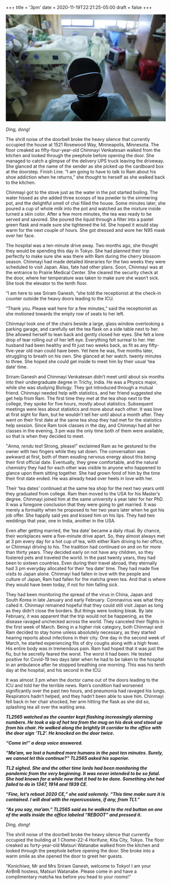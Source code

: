 +++
title = '3pm'
date = 2020-11-19T22:21:25-05:00
draft = false
+++

![hospital](images/3-pm.jpg)

*Ding, dong!*

The shrill noise of the doorbell broke the heavy silence that currently occupied the house at 1521 Rosewood Way, Minneapolis, Minnesota. The floor creaked as fifty-four-year-old Chinmayi Venkatesan walked from the kitchen and looked through the peephole before opening the door. She managed to catch a glimpse of the delivery UPS truck leaving the driveway. She glanced at the name of the sender as she picked up the cardboard box at the doorstep. Finish Line. “I am going to have to talk to Ram about his shoe addiction when he returns,” she thought to herself as she walked back to the kitchen.

Chinmayi got to the stove just as the water in the pot started boiling. The water hissed as she added three scoops of tea powder to the simmering pot, and the delightful smell of chai filled the house. Some minutes later, she poured a cup of whole milk into the pot and watched as the mixture inside turned a skin color. After a few more minutes, the tea was ready to be served and savored. She poured the liquid through a filter into a pastel green flask and made sure she tightened the lid. She hoped it would stay warm for the next couple of hours. She got dressed and wore her N95 mask over her face.

The hospital was a ten-minute drive away. Two months ago, she thought they would be spending this day in Tokyo. She had planned their trip perfectly to make sure she was there with Ram during the cherry blossom season. Chinmayi had made detailed itineraries for the two weeks they were scheduled to visit Japan. Alas, fate had other plans. Soon, Chinmayi was at the entrance to Prairie Medical Center. She cleared the security check at the door, where her temperature was taken to make sure she wasn’t sick. She took the elevator to the tenth floor.

“I am here to see Sriram Ganesh, “she told the receptionist at the check-in counter outside the heavy doors leading to the ICU.

“Thank you. Please wait here for a few minutes,” said the receptionist as she motioned towards the empty row of seats to her left.

Chinmayi took one of the chairs beside a large, glass window overlooking a parking garage, and carefully set the tea flask on a side table next to her. She allowed herself to lean back and gently closed her eyes. She felt a lone drop of tear rolling out of her left eye. Everything felt surreal to her. Her husband had been healthy and fit just two weeks back, as fit as any fifty-five-year old man could have been. Yet here he was, five months later, struggling to breath on his own. She glanced at her watch. twenty minutes to three. She hoped she could get inside to meet him by their usual ‘tea date’ time.

Sriram Ganesh and Chinmayi Venkatesan didn’t meet until about six months into their undergraduate degree in Trichy, India. He was a Physics major, while she was studying Biology. They got introduced through a mutual friend. Chinmayi needed help with statistics, and her friend suggested she get help from Ram. The first time they met at the tea shop next to the college, they spoke for five hours, mostly about statistics. Subsequent meetings were less about statistics and more about each other. It was love at first sight for Ram, but he wouldn’t tell her until about a month after. They went on their first date at the same tea shop they had met for the statistics help session. Since Ram took classes in the day, and Chinmayi had all her classes in the evening, 3 pm was the only time both of them were available, so that is when they decided to meet.

"*Anna, rendu tea*! Strong, please!” exclaimed Ram as he gestured to the owner with two fingers while they sat down. The conversation was awkward at first, both of them exuding nervous energy about this being their first official date. Eventually, they grew comfortable, and the natural chemistry they had for each other was visible to anyone who happened to glance upon them sitting together. She had grown fond of him by the time their first date ended. He was already head over heels in love with her.

Their ‘tea dates’ continued at the same tea shop for the next two years until they graduated from college. Ram then moved to the USA for his Master’s degree. Chinmayi joined him at the same university a year later for her PhD. It was a foregone conclusion that they were going to get married. It was merely a formality when he proposed to her two years later when he got his job offer. She happily said yes and kissed him on his lips. They had two weddings that year, one in India, another in the USA.

Even after getting married, the ‘tea date’ became a daily ritual. By chance, their workplaces were a five-minute drive apart. So, they almost always met at 3 pm every day for a hot cup of tea, with either Ram driving to her office, or Chinmayi driving to his. The tradition had continued on and on for more than thirty years. They decided early on not have any children, so they fostered pets and traveled the world. In the past twenty years, they had been to sixteen countries. Even during their travel abroad, they eternally had 3 pm everyday allocated for their ‘tea date’ time. They had made five visits to Japan alone. Chinmayi had fallen in love with the people and culture of Japan, Ram had fallen for the matcha green tea. And that is where they would have been today, if not for him falling sick.

They had been monitoring the spread of the virus in China, Japan and South Korea in late January and early February. Coronavirus was what they called it. Chinmayi remained hopeful that they could still visit Japan as long as they didn’t close the borders. But things were looking bleak. By late February, it was apparent that the trip would not be happening, as the disease ravaged unchecked across the world. They canceled their flights in the first week of March. Being in a higher risk category, both Chinmayi and Ram decided to stay home unless absolutely necessary, as they started hearing reports about infections in their city. One day in the second week of March, he started experiencing fits of dry coughs along with a high fever. His entire body was in tremendous pain. Ram had hoped that it was just the flu, but he secretly feared the worst. The worst it had been. He tested positive for Covid-19 two days later when he had to be taken to the hospital in an ambulance after he stopped breathing one morning. This was his tenth day at the hospital, and his second in the ICU.

It was almost 3 pm when the doctor came out of the doors leading to the ICU and told her the terrible news. Ram’s condition had worsened significantly over the past two hours, and pneumonia had ravaged his lungs. Respirators hadn’t helped, and they hadn’t been able to save him. Chinmayi fell back in her chair shocked, her arm hitting the flask as she did so, splashing tea all over the waiting area.

***TL2565 watched as the counter kept flashing increasingly alarming numbers. He took a sip of hot tea from the mug on his desk and stood up from his chair. He walked along the brightly lit corridor to the office with the door sign ‘TL2’. He knocked on the door twice.***

***“Come in!” a deep voice answered.***

***“Ma’am, we lost a hundred more humans in the past ten minutes. Surely, we cannot let this continue?” TL2565 asked his superior.***

***TL2 sighed. She and the other time lords had been monitoring the pandemic from the very beginning. It was never intended to be so fatal. She had known for a while now that it had to be done. Something she had failed to do in 1347, 1914 and 1939 CE.***

***“Fine, let’s reboot 2020 CE,” she said solemnly. “This time make sure it is contained. I will deal with the repercussions, if any, from TL1.”***

***“As you say, ma’am.” TL2565 said as he walked to the red button on one of the walls inside the office labeled “REBOOT” and pressed it.***

*Ding, dong!*

The shrill noise of the doorbell broke the heavy silence that currently occupied the building at 1 Chome-22-4 Horifune, Kita City, Tokyo. The floor creaked as forty-year-old Matsuri Watanabe walked from the kitchen and looked through the peephole before opening the door. She broke into a warm smile as she opened the door to greet her guests.

“*Konichiwa*, Mr and Mrs Sriram Ganesh, welcome to Tokyo! I am your AirBnB hostess, Matsuri Watanabe. Please come in and have a complimentary matcha tea before you head to your rooms!”
